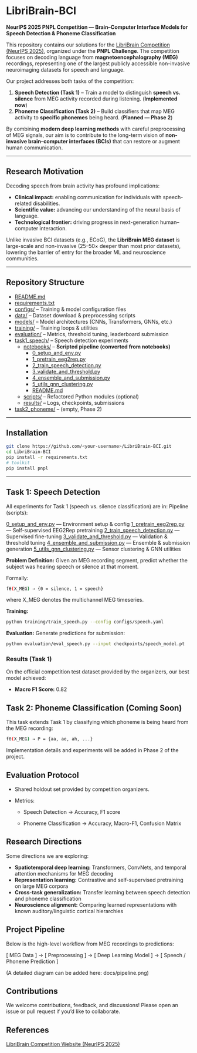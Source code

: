 # LibriBrain-BCI  
**NeurIPS 2025 PNPL Competition — Brain–Computer Interface Models for Speech Detection & Phoneme Classification**  

This repository contains our solutions for the [LibriBrain Competition (NeurIPS 2025)](https://neurips.cc/), organized under the **PNPL Challenge**. The competition focuses on decoding language from **magnetoencephalography (MEG)** recordings, representing one of the largest publicly accessible non-invasive neuroimaging datasets for speech and language.  

Our project addresses both tasks of the competition:  

1. **Speech Detection (Task 1)** – Train a model to distinguish **speech vs. silence** from MEG activity recorded during listening. (**Implemented now**)  
2. **Phoneme Classification (Task 2)** – Build classifiers that map MEG activity to **specific phonemes** being heard. (**Planned — Phase 2**)  

By combining **modern deep learning methods** with careful preprocessing of MEG signals, our aim is to contribute to the long-term vision of **non-invasive brain–computer interfaces (BCIs)** that can restore or augment human communication.  

---

## Research Motivation  

Decoding speech from brain activity has profound implications:  
- **Clinical impact:** enabling communication for individuals with speech-related disabilities.  
- **Scientific value:** advancing our understanding of the neural basis of language.  
- **Technological frontier:** driving progress in next-generation human–computer interaction.  

Unlike invasive BCI datasets (e.g., ECoG), the **LibriBrain MEG dataset** is large-scale and non-invasive (25–50× deeper than most prior datasets), lowering the barrier of entry for the broader ML and neuroscience communities.  

---

## Repository Structure

- [README.md](README.md)  
- [requirements.txt](requirements.txt)  
- [configs/](configs/) – Training & model configuration files  
- [data/](data/) – Dataset download & preprocessing scripts  
- [models/](models/) – Model architectures (CNNs, Transformers, GNNs, etc.)  
- [training/](training/) – Training loops & utilities  
- [evaluation/](evaluation/) – Metrics, threshold tuning, leaderboard submission  
- [task1_speech/](task1_speech/) – Speech detection experiments  
  - [notebooks/](task1_speech/notebooks/) – **Scripted pipeline (converted from notebooks)**
    - [0_setup_and_env.py](task1_speech/notebooks/0_setup_and_env.py)  
    - [1_pretrain_eeg2rep.py](task1_speech/notebooks/1_pretrain_eeg2rep.py)  
    - [2_train_speech_detection.py](task1_speech/notebooks/2_train_speech_detection.py)  
    - [3_validate_and_threshold.py](task1_speech/notebooks/3_validate_and_threshold.py)  
    - [4_ensemble_and_submission.py](task1_speech/notebooks/4_ensemble_and_submission.py)  
    - [5_utils_gnn_clustering.py](task1_speech/notebooks/5_utils_gnn_clustering.py)  
    - [README.md](task1_speech/notebooks/README.md)  
  - [scripts/](task1_speech/scripts/) – Refactored Python modules (optional)  
  - [results/](task1_speech/results/) – Logs, checkpoints, submissions  
- [task2_phoneme/](task2_phoneme/) – (empty, Phase 2)

---

## Installation

```bash
git clone https://github.com/<your-username>/LibriBrain-BCI.git
cd LibriBrain-BCI
pip install -r requirements.txt
# toolkit
pip install pnpl
````

---

## Task 1: Speech Detection
All experiments for Task 1 (speech vs. silence classification) are in:
Pipeline (scripts):

[0_setup_and_env.py](task1_speech/notebooks/0_setup_and_env.py)   — Environment setup & config
[1_pretrain_eeg2rep.py](task1_speech/notebooks/1_pretrain_eeg2rep.py)  — Self-supervised EEG2Rep pretraining
[2_train_speech_detection.py](task1_speech/notebooks/2_train_speech_detection.py) — Supervised fine-tuning
[3_validate_and_threshold.py](task1_speech/notebooks/3_validate_and_threshold.py)  — Validation & threshold tuning
[4_ensemble_and_submission.py](task1_speech/notebooks/4_ensemble_and_submission.py)  — Ensemble & submission generation
[5_utils_gnn_clustering.py](task1_speech/notebooks/5_utils_gnn_clustering.py)  — Sensor clustering & GNN utilities

**Problem Definition:** Given an MEG recording segment, predict whether the subject was hearing speech or silence at that moment.

Formally:
```bash
fθ(X_MEG) → {0 = silence, 1 = speech}
````
where X_MEG denotes the multichannel MEG timeseries.

**Training:** 
```bash
python training/train_speech.py --config configs/speech.yaml
````
**Evaluation:** Generate predictions for submission:
```bash
python evaluation/eval_speech.py --input checkpoints/speech_model.pt
````
### Results (Task 1)

On the official competition test dataset provided by the organizers, our best model achieved:

- **Macro F1 Score:** 0.82  

## Task 2: Phoneme Classification (Coming Soon)

This task extends Task 1 by classifying which phoneme is being heard from the MEG recording:

```bash
fθ(X_MEG) → P = {aa, ae, ah, ...}
```

Implementation details and experiments will be added in Phase 2 of the project.

## Evaluation Protocol

- Shared holdout set provided by competition organizers.

- Metrics:

  - Speech Detection → Accuracy, F1 score

  - Phoneme Classification → Accuracy, Macro-F1, Confusion Matrix

## Research Directions

Some directions we are exploring:
- **Spatiotemporal deep learning:** Transformers, ConvNets, and temporal attention mechanisms for MEG decoding
- **Representation learning:** Contrastive and self-supervised pretraining on large MEG corpora
- **Cross-task generalization:** Transfer learning between speech detection and phoneme classification
- **Neuroscience alignment:** Comparing learned representations with known auditory/linguistic cortical hierarchies

## Project Pipeline

Below is the high-level workflow from MEG recordings to predictions:

[ MEG Data ] → [ Preprocessing ] → [ Deep Learning Model ] → [ Speech / Phoneme Prediction ]


(A detailed diagram can be added here: docs/pipeline.png)

## Contributions

We welcome contributions, feedback, and discussions! Please open an issue or pull request if you’d like to collaborate.

## References

[LibriBrain Competition Website (NeurIPS 2025)](https://neural-processing-lab.github.io/2025-libribrain-competition/tracks/)
